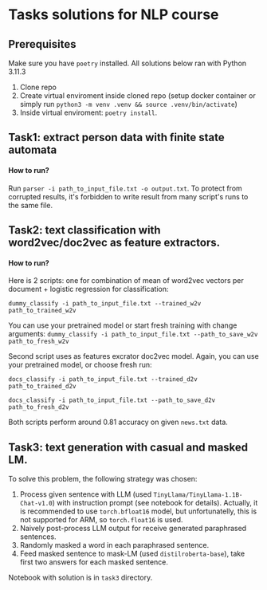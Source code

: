 # Tasks solutions for NLP course
## Prerequisites
Make sure you have `poetry` installed. All solutions below ran with Python 3.11.3
1. Clone repo
2. Create virtual enviroment inside cloned repo (setup docker container or simply run `python3 -m venv .venv && source .venv/bin/activate`)
3. Inside virtual enviroment: `poetry install`.
## Task1: extract person data with finite state automata
#### How to run?
Run `parser -i path_to_input_file.txt -o output.txt`.
To protect from corrupted results, it's forbidden to write result from many script's runs to the same file.
## Task2: text classification with word2vec/doc2vec as feature extractors.
#### How to run?
Here is 2 scripts: one for combination of mean of word2vec vectors per document + logistic regression for classification:

`dummy_classify -i path_to_input_file.txt --trained_w2v path_to_trained_w2v`

You can use your pretrained model or start fresh training with change arguments:
`dummy_classify -i path_to_input_file.txt --path_to_save_w2v path_to_fresh_w2v`

Second script uses as features excrator doc2vec model. Again, you can use your pretrained model, or choose fresh run:

`docs_classify -i path_to_input_file.txt --trained_d2v path_to_trained_d2v`

`docs_classify -i path_to_input_file.txt --path_to_save_d2v path_to_fresh_d2v`

Both scripts perform around 0.81 accuracy on given `news.txt` data.

## Task3: text generation with casual and masked LM.
To solve this problem, the following strategy was chosen: 
1. Process given sentence with LLM (used `TinyLlama/TinyLlama-1.1B-Chat-v1.0`) with instruction prompt (see notebook for details).
Actually, it is recommended to use `torch.bfloat16` model, but unfortunatelly, this is not supported for ARM, so `torch.float16` is used.
1. Naively post-process LLM output for receive generated paraphrased sentences.
2. Randomly masked a word in each paraphrased sentence.
3. Feed masked sentence to mask-LM (used `distilroberta-base`), take first two answers for each masked sentence.

Notebook with solution is in `task3` directory.